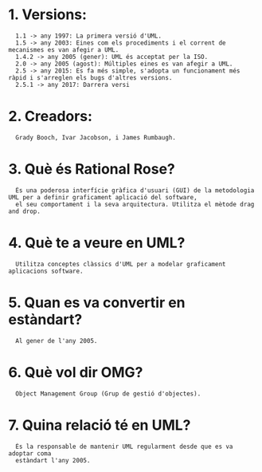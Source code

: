 # 1. Versions:
      1.1 -> any 1997: La primera versió d'UML.
      1.5 -> any 2003: Eines com els procediments i el corrent de mecanismes es van afegir a UML.
      1.4.2 -> any 2005 (gener): UML és acceptat per la ISO.
      2.0 -> any 2005 (agost): Múltiples eines es van afegir a UML.
      2.5 -> any 2015: Es fa més simple, s'adopta un funcionament més ràpid i s'arreglen els bugs d'altres versions.
      2.5.1 -> any 2017: Darrera versi
      
# 2. Creadors:
      Grady Booch, Ivar Jacobson, i James Rumbaugh.

# 3. Què és Rational Rose?
      És una poderosa interfície gràfica d'usuari (GUI) de la metodologia UML per a definir graficament aplicació del software, 
      el seu comportament i la seva arquitectura. Utilitza el mètode drag and drop.

# 4. Què te a veure en UML?
      Utilitza conceptes clàssics d'UML per a modelar graficament aplicacions software.

# 5. Quan es va convertir en estàndart?
      Al gener de l'any 2005.

# 6. Què vol dir OMG?
      Object Management Group (Grup de gestió d'objectes).

# 7. Quina relació té en UML?
      És la responsable de mantenir UML regularment desde que es va adoptar coma 
      estàndart l'any 2005.
